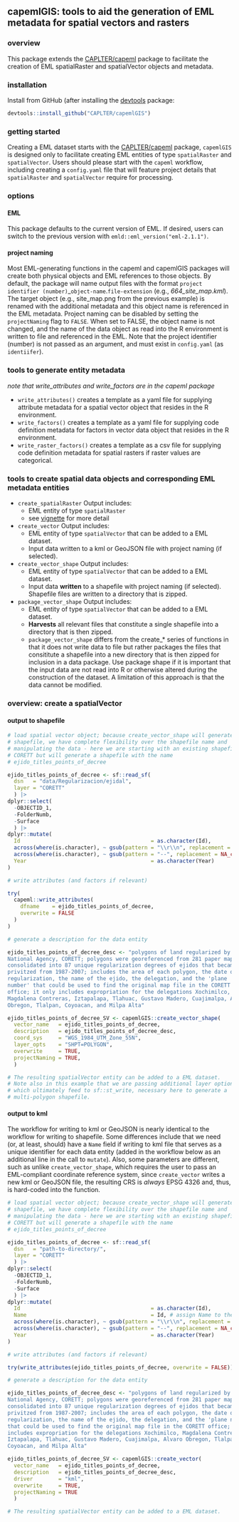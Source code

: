 
<!-- README.md is generated from README.Rmd. Please edit the latter. -->

## capemlGIS: tools to aid the generation of EML metadata for spatial vectors and rasters

### overview

This package extends the
[CAPLTER/capeml](https://github.com/CAPLTER/capeml) package to
facilitate the creation of EML spatialRaster and spatialVector objects
and metadata.

### installation

Install from GitHub (after installing the
[devtools](https://cran.r-project.org/web/packages/devtools/index.html)
package:

``` r
devtools::install_github("CAPLTER/capemlGIS")
```

### getting started

Creating a EML dataset starts with the
[CAPLTER/capeml](https://github.com/CAPLTER/capeml) package, `capemlGIS`
is designed only to facilitate creating EML entities of type
`spatialRaster` and `spatialVector`. Users should please start with the
`capeml` workflow, including creating a `config.yaml` file that will
feature project details that `spatialRaster` and `spatialVector` require
for processing.

### options

#### EML

This package defaults to the current version of EML. If desired, users
can switch to the previous version with
`emld::eml_version("eml-2.1.1")`.

#### project naming

Most EML-generating functions in the capeml and capemlGIS packages will
create both physical objects and EML references to those objects. By
default, the package will name output files with the format
`project identifier (number)`\_`object-name`.`file-extension` (e.g.,
*664\_site\_map.kml*). The target object (e.g., site\_map.png from the
previous example) is renamed with the additional metadata and this
object name is referenced in the EML metadata. Project naming can be
disabled by setting the `projectNaming` flag to `FALSE`. When set to
FALSE, the object name is not changed, and the name of the data object
as read into the R environment is written to file and referenced in the
EML. Note that the project identifier (number) is not passed as an
argument, and must exist in `config.yaml` (as `identiifer`).

### tools to generate entity metadata

*note that write\_attributes and write\_factors are in the capeml
package*

-   `write_attributes()` creates a template as a yaml file for supplying
    attribute metadata for a spatial vector object that resides in the R
    environment.
-   `write_factors()` creates a template as a yaml file for supplying
    code definition metadata for factors in vector data object that
    resides in the R environment.
-   `write_raster_factors()` creates a template as a csv file for
    supplying code definition metadata for spatial rasters if raster
    values are categorical.

### tools to create spatial data objects and corresponding EML metadata entities

-   `create_spatialRaster` Output includes:
    -   EML entity of type `spatialRaster`
    -   see
        [vignette](https://caplter.github.io/capeml/articles/create_spatialRaster.html)
        for more detail
-   `create_vector` Output includes:
    -   EML entity of type `spatialVector` that can be added to a EML
        dataset.
    -   Input data written to a kml or GeoJSON file with project naming
        (if selected).
-   `create_vector_shape` Output includes:
    -   EML entity of type `spatialVector` that can be added to a EML
        dataset.
    -   Input data **written** to a shapefile with project naming (if
        selected). Shapefile files are written to a directory that is
        zipped.
-   `package_vector_shape` Output includes:
    -   EML entity of type `spatialVector` that can be added to a EML
        dataset.
    -   **Harvests** all relevant files that constitute a single
        shapefile into a directory that is then zipped.
    -   `package_vector_shape` differs from the create\_\* series of
        functions in that it does not write data to file but rather
        packages the files that consititute a shapefile into a new
        directory that is then zipped for inclusion in a data package.
        Use package shape if it is important that the input data are not
        read into R or otherwise altered during the construction of the
        dataset. A limitation of this approach is that the data cannot
        be modified.

### overview: create a spatialVector

#### output to shapefile

``` r
# load spatial vector object; because create_vector_shape will generate a new
# shapefile, we have complete flexibility over the shapefile name and
# manipulating the data - here we are starting with an existing shapefile named
# CORETT but will generate a shapefile with the name
# ejido_titles_points_of_decree 

ejido_titles_points_of_decree <- sf::read_sf(
  dsn   = "data/Regularizacion/ejidal",
  layer = "CORETT"
  ) |>
dplyr::select(
  -OBJECTID_1,
  -FolderNumb,
  -Surface
  ) |>
dplyr::mutate(
  Id                                         = as.character(Id),
  across(where(is.character), ~ gsub(pattern = "\\r\\n", replacement = "", x = .)),
  across(where(is.character), ~ gsub(pattern = "--", replacement = NA_character_, x = .)),
  Year                                       = as.character(Year)
)

# write attributes (and factors if relevant)

try(
  capeml::write_attributes(
    dfname    = ejido_titles_points_of_decree,
    overwrite = FALSE
  )
)

# generate a description for the data entity

ejido_titles_points_of_decree_desc <- "polygons of land regularized by the
National Agency, CORETT; polygons were georeferenced from 281 paper maps,
consolidated into 87 unique regularization degrees of ejidos that became
privitzed from 1987-2007; includes the area of each polygon, the date of
regularization, the name of the ejido, the delegation, and the 'plane
number' that could be used to find the original map file in the CORETT
office; it only includes expropriation for the delegations Xochimilco,
Magdalena Contreras, Iztapalapa, Tlahuac, Gustavo Madero, Cuajimalpa, Alvaro
Obregon, Tlalpan, Coyoacan, and Milpa Alta"

ejido_titles_points_of_decree_SV <- capemlGIS::create_vector_shape(
  vector_name   = ejido_titles_points_of_decree,
  description   = ejido_titles_points_of_decree_desc,
  coord_sys     = "WGS_1984_UTM_Zone_55N",
  layer_opts    = "SHPT=POLYGON",
  overwrite     = TRUE,
  projectNaming = TRUE,
  )

# The resulting spatialVector entity can be added to a EML dataset.
# Note also in this example that we are passing additional layer options,
# which ultimately feed to sf::st_write, necessary here to generate a
# multi-polygon shapefile.
```

#### output to kml

The workflow for writing to kml or GeoJSON is nearly identical to the
workflow for writing to shapefile. Some differences include that we need
(or, at least, should) have a `Name` field if writing to kml file that
serves as a unique identifier for each data entity (added in the
workflow below as an additional line in the call to `mutate`). Also,
some parameters are different, such as unlike `create_vector_shape`,
which requires the user to pass an EML-compliant coordinate reference
system, since `create_vector` writes a new kml or GeoJSON file, the
resulting CRS is *always* EPSG 4326 and, thus, is hard-coded into the
function.

``` r
# load spatial vector object; because create_vector_shape will generate a new
# shapefile, we have complete flexibility over the shapefile name and
# manipulating the data - here we are starting with an existing shapefile named
# CORETT but will generate a shapefile with the name
# ejido_titles_points_of_decree 

ejido_titles_points_of_decree <- sf::read_sf(
  dsn   = "path-to-directory/",
  layer = "CORETT"
  ) |>
dplyr::select(
  -OBJECTID_1,
  -FolderNumb,
  -Surface
  ) |>
dplyr::mutate(
  Id                                         = as.character(Id),
  Name                                       = Id, # assign Name to the site identifier variable
  across(where(is.character), ~ gsub(pattern = "\\r\\n", replacement = "", x = .)),
  across(where(is.character), ~ gsub(pattern = "--", replacement = NA_character_, x = .)),
  Year                                       = as.character(Year)
)

# write attributes (and factors if relevant)

try(write_attributes(ejido_titles_points_of_decree, overwrite = FALSE))

# generate a description for the data entity

ejido_titles_points_of_decree_desc <- "polygons of land regularized by the
National Agency, CORETT; polygons were georeferenced from 281 paper maps,
consolidated into 87 unique regularization degrees of ejidos that became
privitzed from 1987-2007; includes the area of each polygon, the date of
regularization, the name of the ejido, the delegation, and the 'plane number'
that could be used to find the original map file in the CORETT office; it only
includes expropriation for the delegations Xochimilco, Magdalena Contreras,
Iztapalapa, Tlahuac, Gustavo Madero, Cuajimalpa, Alvaro Obregon, Tlalpan,
Coyoacan, and Milpa Alta"

ejido_titles_points_of_decree_SV <- capemlGIS::create_vector(
  vector_name   = ejido_titles_points_of_decree,
  description   = ejido_titles_points_of_decree_desc,
  driver        = "kml",
  overwrite     = TRUE,
  projectNaming = TRUE
  )

# The resulting spatialVector entity can be added to a EML dataset.
```
